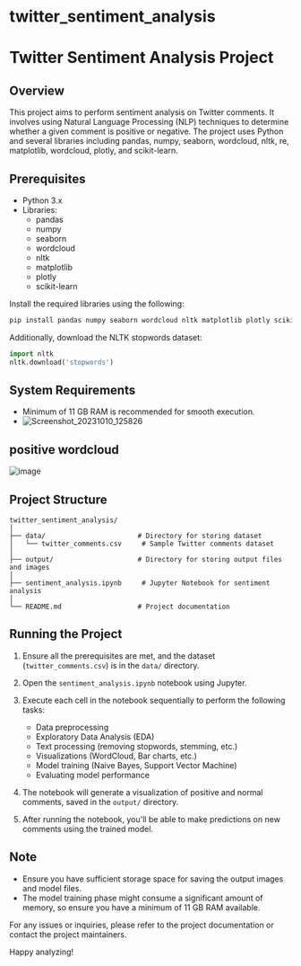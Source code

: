 # twitter_sentiment_analysis
# Twitter Sentiment Analysis Project

## Overview
This project aims to perform sentiment analysis on Twitter comments. It involves using Natural Language Processing (NLP) techniques to determine whether a given comment is positive or negative. The project uses Python and several libraries including pandas, numpy, seaborn, wordcloud, nltk, re, matplotlib, wordcloud, plotly, and scikit-learn.

## Prerequisites
- Python 3.x
- Libraries:
  - pandas
  - numpy
  - seaborn
  - wordcloud
  - nltk
  - matplotlib
  - plotly
  - scikit-learn

Install the required libraries using the following:
```bash
pip install pandas numpy seaborn wordcloud nltk matplotlib plotly scikit-learn
```

Additionally, download the NLTK stopwords dataset:
```python
import nltk
nltk.download('stopwords')
```

## System Requirements
- Minimum of 11 GB RAM is recommended for smooth execution.
- ![Screenshot_20231010_125826](https://github.com/kushagra8881/twitter_sentiment_analysis/assets/127012998/40260c35-60c2-478d-a735-fdd926673b32)
## positive wordcloud
![image](https://github.com/kushagra8881/twitter_sentiment_analysis/assets/127012998/243d1493-c747-4b48-9b35-c06431f9f5f5)


## Project Structure
```
twitter_sentiment_analysis/
│
├── data/                       # Directory for storing dataset
│   └── twitter_comments.csv     # Sample Twitter comments dataset
│
├── output/                     # Directory for storing output files and images
│
├── sentiment_analysis.ipynb     # Jupyter Notebook for sentiment analysis
│
└── README.md                   # Project documentation
```

## Running the Project
1. Ensure all the prerequisites are met, and the dataset (`twitter_comments.csv`) is in the `data/` directory.

2. Open the `sentiment_analysis.ipynb` notebook using Jupyter.

3. Execute each cell in the notebook sequentially to perform the following tasks:
   - Data preprocessing
   - Exploratory Data Analysis (EDA)
   - Text processing (removing stopwords, stemming, etc.)
   - Visualizations (WordCloud, Bar charts, etc.)
   - Model training (Naive Bayes, Support Vector Machine)
   - Evaluating model performance

4. The notebook will generate a visualization of positive and normal comments, saved in the `output/` directory.

5. After running the notebook, you'll be able to make predictions on new comments using the trained model.

## Note
- Ensure you have sufficient storage space for saving the output images and model files.
- The model training phase might consume a significant amount of memory, so ensure you have a minimum of 11 GB RAM available.

For any issues or inquiries, please refer to the project documentation or contact the project maintainers.

Happy analyzing!
